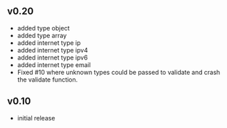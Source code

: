 ## v0.20

* added type object 
* added type array 
* added internet type ip
* added internet type ipv4
* added internet type ipv6
* added internet type email
* Fixed #10 where unknown types could be passed to validate and crash the validate function.

## v0.10

* initial release
